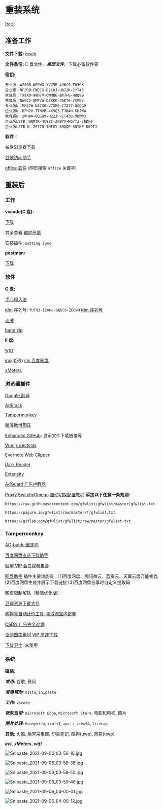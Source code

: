 # 重装系统

[toc]

## 准备工作

**文件下载:** [msdn](https://msdn.itellyou.cn/)

**文件备份:** C 盘文件、**_桌面文件_**、下载必备软件等

**密钥:**

```text
专业版：W269N-WFGWX-YVC9B-4J6C9-T83GX
企业版：NPPR9-FWDCX-D2C8J-H872K-2YT43
家庭版：TX9XD-98N7V-6WMQ6-BX7FG-H8Q99
教育版：NW6C2-QMPVW-D7KKK-3GKT6-VCFB2
专业版N：MH37W-N47XK-V7XM9-C7227-GCQG9
企业版N：DPH2V-TTNVB-4X9Q3-TJR4H-KHJW4
教育版N：2WH4N-8QGBV-H22JP-CT43Q-MDWWJ
企业版LSTB：WNMTR-4C88C-JK8YV-HQ7T2-76DF9
企业版LSTB N：2F77B-TNFGY-69QQF-B8YKP-D69TJ
```

**软件：**

[谷歌浏览器下载](https://www.google.com/chrome/)

[谷歌访问助手](https://chrome.google.com/webstore/detail/%E8%B0%B7%E6%AD%8C%E8%AE%BF%E9%97%AE%E5%8A%A9%E6%89%8B/fjbknnledpckpbjcglogolokonffggpc?utm_source=chrome-ntp-icon)

[office 软件](http://www.yishimei.cn/network/290.html) (网页搜索 `office` 关键字)

## 重装后

### 工作

**vscode(C 盘):**

[下载](https://code.visualstudio.com/download)

其余查看 [编程环境](../编程环境/编程环境.md)

安装插件: `setting sync`

**postman:**

[下载](https://www.postman.com/downloads/)

### 软件

**C 盘:**

[手心输入法](http://www.xinshuru.com/)

[idm](http://www.internetdownloadmanager.com/download.html)
序列号: `TUTR2-i2nHo-GQBC6-ZECwH`
[idm 序列号](https://blog.csdn.net/JiaJianJunNeusoft/article/details/7342693)

[火绒](https://www.huorong.cn/)

[bandizip](https://cn.bandisoft.com/bandizip/)

**F 盘:**

[wps](https://www.wps.cn/)

[iris](https://www.mpyit.com/irisxx.html)(老殁)
[iris 百度网盘](https://pan.baidu.com/s/1NSSM-AZcLqHKazUi7vJWTA)

[xMeters](https://entropy6.com/xmeters/)

### 浏览器插件

[Google 翻译](https://chrome.google.com/webstore/detail/google-translate/aapbdbdomjkkjkaonfhkkikfgjllcleb?utm_source=chrome-ntp-icon)

[AdBlock](https://chrome.google.com/webstore/detail/adblock-%E2%80%94-best-ad-blocker/gighmmpiobklfepjocnamgkkbiglidom?utm_source=chrome-ntp-icon)

[Tampermonkey](https://chrome.google.com/webstore/detail/tampermonkey/dhdgffkkebhmkfjojejmpbldmpobfkfo)

[新浪微博图床](https://chrome.google.com/webstore/detail/%E6%96%B0%E6%B5%AA%E5%BE%AE%E5%8D%9A%E5%9B%BE%E5%BA%8A/fdfdnfpdplfbbnemmmoklbfjbhecpnhf)

[Enhanced GitHub](https://chrome.google.com/webstore/detail/enhanced-github/anlikcnbgdeidpacdbdljnabclhahhmd?utm_source=chrome-ntp-icon): 显示文件下载链接等

[Vue.js devtools](https://chrome.google.com/webstore/detail/vuejs-devtools/nhdogjmejiglipccpnnnanhbledajbpd)

[Evernote Web Clipper](https://chrome.google.com/webstore/detail/evernote-web-clipper/pioclpoplcdbaefihamjohnefbikjilc)

[Dark Reader](https://chrome.google.com/webstore/detail/dark-reader/eimadpbcbfnmbkopoojfekhnkhdbieeh)

[Extensity](https://chrome.google.com/webstore/detail/extensity/jjmflmamggggndanpgfnpelongoepncg)

[AdGuard 广告拦截器](https://chrome.google.com/webstore/detail/adguard-adblocker/bgnkhhnnamicmpeenaelnjfhikgbkllg)

[Proxy SwitchyOmega](https://chrome.google.com/webstore/detail/proxy-switchyomega/padekgcemlokbadohgkifijomclgjgif)
[自动切换配置教程](https://www.xstui.com/read/790)
**添加以下任意一条规则:**

```text
https://raw.githubusercontent.com/gfwlist/gfwlist/master/gfwlist.txt

https://pagure.io/gfwlist/raw/master/f/gfwlist.txt

https://gitlab.com/gfwlist/gfwlist/raw/master/gfwlist.txt
```

### Tampermonkey

[AC-baidu:重定向](https://greasyfork.org/zh-TW/scripts/14178-ac-baidu-%E9%87%8D%E5%AE%9A%E5%90%91%E4%BC%98%E5%8C%96%E7%99%BE%E5%BA%A6%E6%90%9C%E7%8B%97%E8%B0%B7%E6%AD%8C%E5%BF%85%E5%BA%94%E6%90%9C%E7%B4%A2-favicon-%E5%8F%8C%E5%88%97)

[百度网盘直链下载助手](https://greasyfork.org/zh-CN/scripts/389454-%E7%99%BE%E5%BA%A6%E7%BD%91%E7%9B%98%E7%9B%B4%E9%93%BE%E4%B8%8B%E8%BD%BD%E5%8A%A9%E6%89%8B)

[破解 VIP 会员视频集合](https://greasyfork.org/zh-CN/scripts/27530-%E7%A0%B4%E8%A7%A3vip%E4%BC%9A%E5%91%98%E8%A7%86%E9%A2%91%E9%9B%86%E5%90%88)

[网盘助手](https://greasyfork.org/zh-CN/scripts/378301-%E7%BD%91%E7%9B%98%E5%8A%A9%E6%89%8B)
插件主要功能有：[1]百度网盘、腾讯微云、蓝奏云、天翼云盘万能钥匙 [2]百度网盘生成并展示下载链接 [3]百度网盘分享时自定义提取码

[网页限制解除（精简优化版）](https://greasyfork.org/zh-CN/scripts/41075-%E7%BD%91%E9%A1%B5%E9%99%90%E5%88%B6%E8%A7%A3%E9%99%A4-%E7%B2%BE%E7%AE%80%E4%BC%98%E5%8C%96%E7%89%88)

[豆瓣资源下载大师](https://greasyfork.org/zh-CN/scripts/329484-%E8%B1%86%E7%93%A3%E8%B5%84%E6%BA%90%E4%B8%8B%E8%BD%BD%E5%A4%A7%E5%B8%88-1%E7%A7%92%E6%90%9E%E5%AE%9A%E8%B1%86%E7%93%A3%E7%94%B5%E5%BD%B1-%E9%9F%B3%E4%B9%90-%E5%9B%BE%E4%B9%A6%E4%B8%8B%E8%BD%BD)

[购物党自动比价工具-领取淘宝内部券](https://greasyfork.org/zh-CN/scripts/14466-%E8%B4%AD%E7%89%A9%E5%85%9A%E8%87%AA%E5%8A%A8%E6%AF%94%E4%BB%B7%E5%B7%A5%E5%85%B7-%E9%A2%86%E5%8F%96%E6%B7%98%E5%AE%9D%E5%86%85%E9%83%A8%E5%88%B8)

[CSDN 广告完全过滤](https://greasyfork.org/zh-CN/scripts/378351-%E6%8C%81%E7%BB%AD%E6%9B%B4%E6%96%B0-csdn%E5%B9%BF%E5%91%8A%E5%AE%8C%E5%85%A8%E8%BF%87%E6%BB%A4-%E4%BA%BA%E6%80%A7%E5%8C%96%E8%84%9A%E6%9C%AC%E4%BC%98%E5%8C%96-%E4%B8%8D%E7%94%A8%E5%86%8D%E7%99%BB%E5%BD%95%E4%BA%86-%E8%AE%A9%E4%BD%A0%E4%BD%93%E9%AA%8C%E4%BB%A4%E4%BA%BA%E6%83%8A%E5%96%9C%E7%9A%84%E5%B4%AD%E6%96%B0csdn)

[全网图库素材 VIP 高速下载](https://greasyfork.org/zh-CN/scripts/404568-%E5%85%A8%E7%BD%91%E5%9B%BE%E5%BA%93%E7%B4%A0%E6%9D%90vip%E9%AB%98%E9%80%9F%E4%B8%8B%E8%BD%BD-%E5%8D%83%E5%9B%BE%E7%BD%91-%E5%8D%83%E5%BA%93%E7%BD%91-%E5%8C%85%E5%9B%BE%E7%BD%91-%E6%91%84%E5%9B%BE%E7%BD%91-%E6%98%B5%E5%9B%BE%E7%BD%91-90%E8%AE%BE%E8%AE%A1-%E8%A7%85%E5%85%83%E7%B4%A0-%E6%88%91%E5%9B%BE%E7%BD%91-17%E7%B4%A0%E6%9D%90-%E7%A8%BB%E5%A3%B3%E5%84%BF-%E5%9B%BE%E5%93%81%E6%B1%87)

[下载卫士](https://greasyfork.org/zh-CN/scripts/380918-%E4%B8%8B%E8%BD%BD%E5%8D%AB%E5%A3%AB): 未使用

### 系统

**磁贴:**

**_常用:_** 谷歌, 赛风

**_常用辅助:_** `ditto`, `snipaste`

**_工作:_** `vscode`

**_微软自带:_** `microsoft Edge`, `Microsoft Store`, 电影和电视, 照片

**_图片处理:_** `Honeyview`, `icofx3`, `apc`, `i_view64`, `licecap`

**其他:** 火狐, 后羿采集器, 印象笔记, 酷狗(uwp), 网易(uwp)

**_iris_**, **_xMeters_**, **_wifi_**

![Snipaste_2021-09-06_03-56-18.jpg](http://ww1.sinaimg.cn/mw690/006EgRKPgy1gu6dw0uor9j60rm0fwaca02.jpg)

![Snipaste_2021-09-06_03-58-38.jpg](http://ww1.sinaimg.cn/mw690/006EgRKPgy1gu6e0g5jiqj60ki0nlacc02.jpg)

![Snipaste_2021-09-06_03-58-50.jpg](http://ww1.sinaimg.cn/mw690/006EgRKPgy1gu6e0pkdoaj60kt04odg802.jpg)

![Snipaste_2021-09-06_03-59-48.jpg](http://ww1.sinaimg.cn/mw690/006EgRKPgy1gu6e0y0fc9j60yg0miwim02.jpg)

![Snipaste_2021-09-06_04-00-01.jpg](http://ww1.sinaimg.cn/mw690/006EgRKPgy1gu6e18l1uvj60y30mvdjs02.jpg)

![Snipaste_2021-09-06_04-00-12.jpg](http://ww1.sinaimg.cn/mw690/006EgRKPgy1gu6e1fapksj60ya05z3zo02.jpg)
